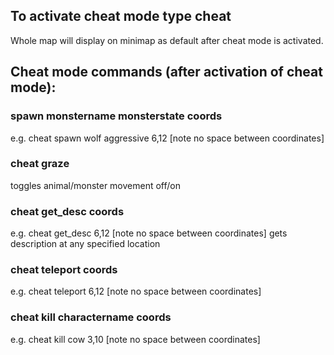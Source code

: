## To activate cheat mode type cheat
Whole map will display on minimap as default after cheat mode is activated.

## Cheat mode commands (after activation of cheat mode):

### spawn monstername monsterstate coords 
e.g. cheat spawn wolf aggressive 6,12 [note no space between coordinates]

### cheat graze 
toggles animal/monster movement off/on

### cheat get_desc coords
e.g. cheat get_desc 6,12 [note no space between coordinates]
gets description at any specified location

### cheat teleport coords
e.g. cheat teleport 6,12 [note no space between coordinates]

### cheat kill charactername coords
e.g. cheat kill cow 3,10 [note no space between coordinates]